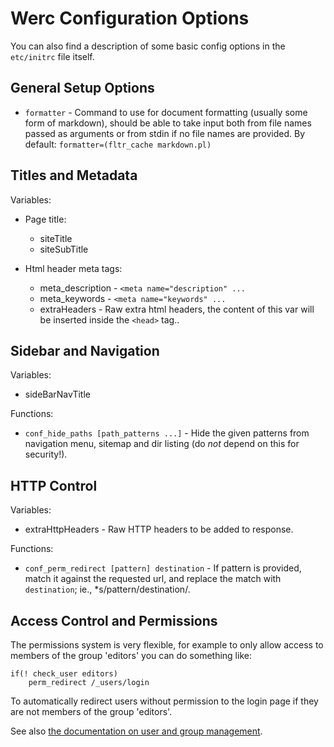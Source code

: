 Werc Configuration Options
==========================

You can also find a description of some basic config options in the `etc/initrc` file itself.

General Setup Options
--------------------

* `formatter` - Command to use for document formatting (usually some form of markdown), should be able to take input both from file names passed as arguments or from stdin if no file names are provided. By default: `formatter=(fltr_cache markdown.pl)`


Titles and Metadata
-------------------

Variables:

* Page title:
    * siteTitle
    * siteSubTitle

* Html header meta tags:
    * meta_description - `<meta name="description" ...`
    * meta_keywords - `<meta name="keywords" ...`
    * extraHeaders  - Raw extra html headers, the content of this var will be inserted inside the `<head>` tag..


Sidebar and Navigation
----------------------

Variables:

* sideBarNavTitle

Functions:

* `conf_hide_paths [path_patterns ...]` - Hide the given patterns from navigation menu, sitemap and dir listing (do *not* depend on this for security!).

HTTP Control
------------

Variables:

* extraHttpHeaders - Raw HTTP headers to be added to response.

Functions:

* `conf_perm_redirect [pattern] destination` - If pattern is provided, match it against the requested url, and replace the match with `destination`; ie., *s/pattern/destination/.


Access Control and Permissions
------------------------------

The permissions system is very flexible, for example to only allow access to members of the group 'editors' you can do something like:

    if(! check_user editors)
        perm_redirect /_users/login

To automatically redirect users without permission to the login page if they are not members of the group 'editors'.

See also [the documentation on user and group management](user_management).

